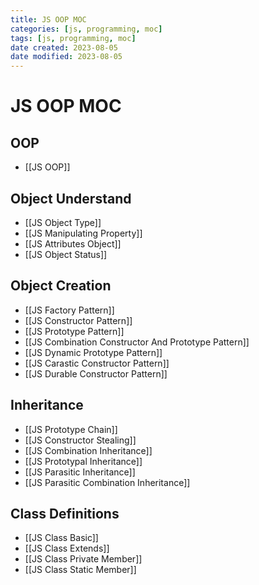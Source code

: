 ```yaml
---
title: JS OOP MOC
categories: [js, programming, moc]
tags: [js, programming, moc]
date created: 2023-08-05
date modified: 2023-08-05
---
```


# JS OOP MOC

## OOP

- [[JS OOP]]

## Object Understand

- [[JS Object Type]]
- [[JS Manipulating Property]]
- [[JS Attributes Object]]
- [[JS Object Status]]

## Object Creation

- [[JS Factory Pattern]]
- [[JS Constructor Pattern]]
- [[JS Prototype Pattern]]
- [[JS Combination Constructor And Prototype Pattern]]
- [[JS Dynamic Prototype Pattern]]
- [[JS Carastic Constructor Pattern]]
- [[JS Durable Constructor Pattern]]

## Inheritance

- [[JS Prototype Chain]]
- [[JS Constructor Stealing]]
- [[JS Combination Inheritance]]
- [[JS Prototypal Inheritance]]
- [[JS Parasitic Inheritance]]
- [[JS Parasitic Combination Inheritance]]

## Class Definitions

- [[JS Class Basic]]
- [[JS Class Extends]]
- [[JS Class Private Member]]
- [[JS Class Static Member]]